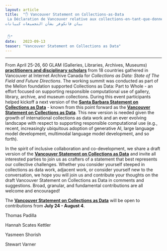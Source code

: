 ```yaml
---
layout: article
title:  "✋ Vancouver Statement on Collections-as-Data
 La Déclaration de Vancouver relative aux collections-en-tant-que-données 
بيان فانكوفر بشأن التجميعات كبيانات


 ✋"
date:   2023-09-13 
teaser: "Vancouver Statement on Collections as Data"
---
```

---

From April 25-26, 60 GLAM (Galleries, Libraries, Archives, Museums) [**practitioners and disciplinary scholars**](https://collectionsasdata.github.io/part2whole/iac/) from 18 countries gathered in Vancouver at Internet Archive Canada for *Collections as Data: State of The Field and Future Directions*. The working summit was conducted as part of the Mellon foundation supported Collections as Data: Part to Whole - an effort focused on supporting responsible computational use of gallery, library, archive, and museum collections. During this event participants helped kickoff a next version of the [**Santa Barbara Statement on Collections as Data**](https://collectionsasdata.github.io/statement/) - known from this point forward as the [**Vancouver Statement on Collections as Data**](https://docs.google.com/document/d/11PQb8rPGY0jb_KpUAszOO7ceLy_wzpEu3AqFKP0tcBI/edit?usp=sharing). This new version is needed given the growth of international collections as data work and an ever evolving landscape with respect to supporting responsible computational use (e.g., recent, increasingly ubiquitous adoption of generative AI, large language model development, multimodal language model development, and so forth). 

In the spirit of inclusive collaboration and co-development, we share a draft version of the [**Vancouver Statement on Collections as Data**](https://docs.google.com/document/d/11PQb8rPGY0jb_KpUAszOO7ceLy_wzpEu3AqFKP0tcBI/edit?usp=sharing) and invite all interested parties to join us as crafters of a statement that best represents our collective challenges. Whether you consider yourself steeped in collections as data work, adjacent work, or consider yourself new to the conversation, we hope you will join us and contribute your thoughts on the draft Vancouver Statement on Collections as Data in comments and suggestions. Broad, granular, and fundamental contributions are all welcome and encouraged!

The [**Vancouver Statement on Collections as Data**](https://docs.google.com/document/d/11PQb8rPGY0jb_KpUAszOO7ceLy_wzpEu3AqFKP0tcBI/edit?usp=sharing) will be open to contributions from **July 24 - August 4**. 

Thomas Padilla

Hannah Scates Kettler

Yasmeen Shorish

Stewart Varner  
